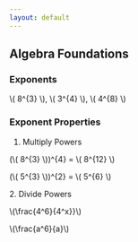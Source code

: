 ```yaml
---
layout: default
---
```


## Algebra Foundations

### Exponents

<div class="math">
<p>
 \( 8^{3} \),  \( 3^{4} \),  \( 4^{8} \)
</p>
</div>

### Exponent Properties
1. Multiply Powers
  <div class="math">
  <p>
  (\( 8^{3} \))^{4} = \( 8^{12} \)
  </p>
  <p>
  (\( 5^{3} \))^{2} = \( 5^{6} \)
  </p>
  </div>
2. Divide Powers
  <div class="math">
  <p>
  \(\frac{4^6}{4^x}}\)
  </p>
  <p>
  \(\frac{a^6}{a}\)
  </p>
  </div>
